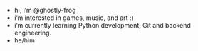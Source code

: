 - hi, i’m @ghostly-frog
- i’m interested in games, music, and art :)
- i’m currently learning Python development, Git and backend engineering.
- he/him

<!---
ghostly-frog/ghostly-frog is a ✨ special ✨ repository because its `README.md` (this file) appears on your GitHub profile.
You can click the Preview link to take a look at your changes.
--->
